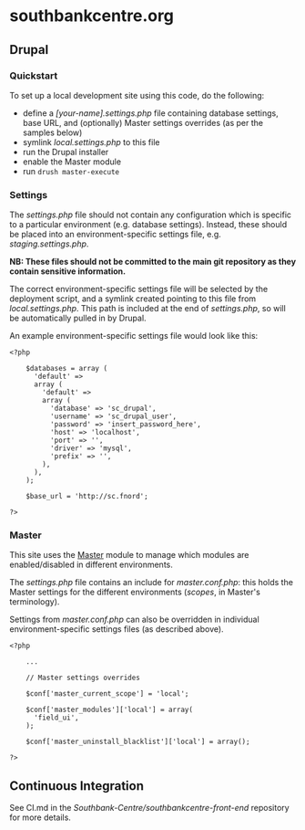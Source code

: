 southbankcentre.org
===================

## Drupal

### Quickstart

To set up a local development site using this code, do the following:

* define a *[your-name].settings.php* file containing database settings, base URL, and (optionally) Master settings overrides (as per the samples below)
* symlink *local.settings.php* to this file
* run the Drupal installer
* enable the Master module
* run `drush master-execute`

### Settings

The *settings.php* file should not contain any configuration which is specific to a particular environment (e.g. database settings). Instead, these should be placed into an environment-specific settings file, e.g. *staging.settings.php*.

**NB: These files should not be committed to the main git repository as they contain sensitive information.**

The correct environment-specific settings file will be selected by the deployment script, and a symlink created pointing to this file from *local.settings.php*. This path is included at the end of *settings.php*, so will be automatically pulled in by Drupal.

An example environment-specific settings file would look like this:

    <?php

        $databases = array (
          'default' =>
          array (
            'default' =>
            array (
              'database' => 'sc_drupal',
              'username' => 'sc_drupal_user',
              'password' => 'insert_password_here',
              'host' => 'localhost',
              'port' => '',
              'driver' => 'mysql',
              'prefix' => '',
            ),
          ),
        );

        $base_url = 'http://sc.fnord';

    ?>

### Master

This site uses the [Master](https://www.drupal.org/project/master) module to manage which modules are enabled/disabled in different environments.

The *settings.php* file contains an include for *master.conf.php*: this holds the Master settings for the different environments (*scopes*, in Master's terminology).

Settings from *master.conf.php* can also be overridden in individual environment-specific settings files (as described above).

    <?php

        ...

        // Master settings overrides

        $conf['master_current_scope'] = 'local';

        $conf['master_modules']['local'] = array(
          'field_ui',
        );

        $conf['master_uninstall_blacklist']['local'] = array();

    ?>


## Continuous Integration

See CI.md in the *Southbank-Centre/southbankcentre-front-end* repository for more details.
